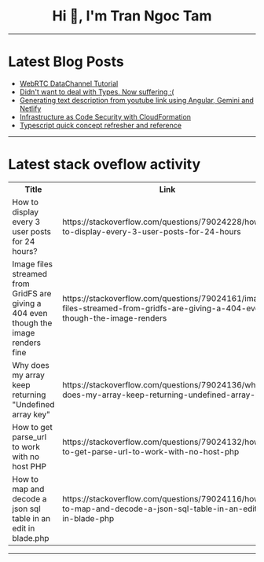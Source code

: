 <h1 align="center">Hi 👋, I'm Tran Ngoc Tam</h1>

---

# Latest Blog Posts 
<!-- BLOG-POST-LIST:START -->
- [WebRTC DataChannel Tutorial](https://dev.to/alakkadshaw/webrtc-datachannel-tutorial-3cfp)
- [Didn&#39;t want to deal with Types. Now suffering :&lpar;](https://dev.to/paul_freeman/didnt-want-to-deal-with-types-now-suffering--5an2)
- [Generating text description from youtube link using Angular, Gemini and Netlify](https://dev.to/salimchemes/generating-text-description-from-youtube-link-using-angular-gemini-and-netlify-44n)
- [Infrastructure as Code Security with CloudFormation](https://dev.to/ikoh_sylva/infrastructure-as-code-security-with-cloudformation-fne)
- [Typescript quick concept refresher and reference](https://dev.to/keshav___dev/typescript-quick-concept-refresher-and-reference-4og1)
<!-- BLOG-POST-LIST:END -->

---

# Latest stack oveflow activity
<table>
  <tr><th>Title</th><th>Link</th></tr>
  <!-- STACKOVERFLOW:START --><tr><td>How to display every 3 user posts for 24 hours?</td><td>https://stackoverflow.com/questions/79024228/how-to-display-every-3-user-posts-for-24-hours</td></tr><tr><td>Image files streamed from GridFS are giving a 404 even though the image renders fine</td><td>https://stackoverflow.com/questions/79024161/image-files-streamed-from-gridfs-are-giving-a-404-even-though-the-image-renders</td></tr><tr><td>Why does my array keep returning &quot;Undefined array key&quot;</td><td>https://stackoverflow.com/questions/79024136/why-does-my-array-keep-returning-undefined-array-key</td></tr><tr><td>How to get parse_url to work with no host PHP</td><td>https://stackoverflow.com/questions/79024132/how-to-get-parse-url-to-work-with-no-host-php</td></tr><tr><td>How to map and decode a json sql table in an edit in blade.php</td><td>https://stackoverflow.com/questions/79024116/how-to-map-and-decode-a-json-sql-table-in-an-edit-in-blade-php</td></tr><!-- STACKOVERFLOW:END -->
</table>

---


